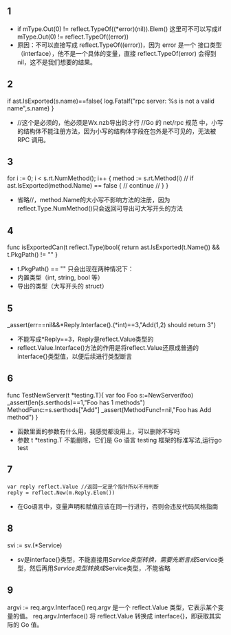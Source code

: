 ## 1
- if mType.Out(0) != reflect.TypeOf((*error)(nil)).Elem() 这里可不可以写成if mType.Out(0) != reflect.TypeOf((error))
- 原因：不可以直接写成 reflect.TypeOf((error))，因为 error 是一个 接口类型（interface），他不是一个具体的变量，直接 reflect.TypeOf(error) 会得到 nil，这不是我们想要的结果。
## 2
if ast.IsExported(s.name)==false{
    log.Fatalf("rpc server: %s is not a valid name",s.name)
	}
-   //这个是必须的，他必须是Wx.nzb导出的才行
	//Go 的 net/rpc 规范 中，小写的结构体不能注册方法，因为小写的结构体字段在包外是不可见的，无法被 RPC 调用。
## 3
for i := 0; i < s.rt.NumMethod(); i++ {
		method := s.rt.Method(i)
		// if ast.IsExported(method.Name) == false {
		// 	continue
		// }
}
- 省略//，method.Name的大小写不影响方法的注册，因为 reflect.Type.NumMethod()只会返回可导出可大写开头的方法
## 4
func isExportedCan(t reflect.Type)bool{
	return ast.IsExported(t.Name()) && t.PkgPath() != ""
}
- t.PkgPath() == "" 只会出现在两种情况下：
- 内置类型（int, string, bool 等）
- 导出的类型（大写开头的 struct）
## 5
_assert(err==nil&&*Reply.Interface().(*int)==3,"Add(1,2) should return 3")
- 不能写成*Reply==3，Reply是reflect.Value类型的
- reflect.Value.Interface()方法的作用是将reflect.Value还原成普通的interface{}类型值，以便后续进行类型断言
## 6
func TestNewServer(t *testing.T){
	var foo Foo
	s:=NewServer(foo)
	_assert(len(s.serthods)==1,"Foo has 1 methods")
	MethodFunc:=s.serthods["Add"]
	_assert(MethodFunc!=nil,"Foo has Add method")
}
- 函数里面的参数有什么用，我感觉都没用上，可以删除不写吗
- 参数 t *testing.T 不能删除，它们是 Go 语言 testing 框架的标准写法,运行go test
##  7
    var reply reflect.Value //返回一定是个指针所以不用判断
	reply = reflect.New(m.Reply.Elem())
- 在Go语言中，变量声明和赋值应该在同一行进行，否则会违反代码风格指南
## 8
svi := sv.(*Service)
- sv是interface{}类型，不能直接用*Service类型转换，需要先断言成*Service类型，然后再用*Service类型转换成*Service类型，.不能省略
## 9
argvi := req.argv.Interface()
req.argv 是一个 reflect.Value 类型，它表示某个变量的值。
req.argv.Interface() 将 reflect.Value 转换成 interface{}，即获取其实际的 Go 值。